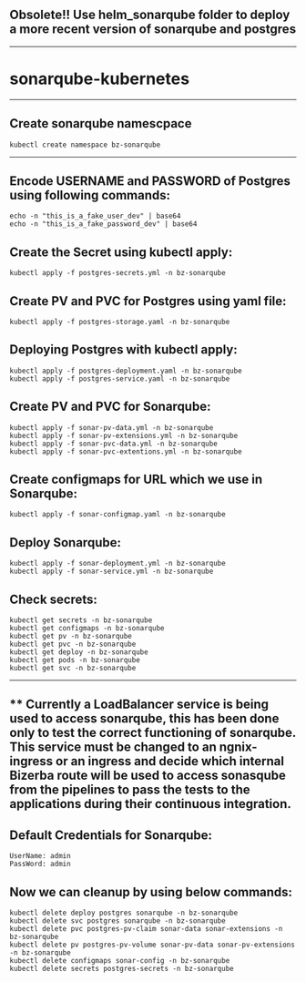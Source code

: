 ## Obsolete!! Use helm_sonarqube folder to deploy a more recent version of sonarqube and postgres ##
----

# sonarqube-kubernetes

-----
Create sonarqube namescpace
-----
    kubectl create namespace bz-sonarqube
-----

Encode USERNAME and PASSWORD of Postgres using following commands:
--------
    echo -n "this_is_a_fake_user_dev" | base64
    echo -n "this_is_a_fake_password_dev" | base64
Create the Secret using kubectl apply:
-------
    kubectl apply -f postgres-secrets.yml -n bz-sonarqube

Create PV and PVC for Postgres using yaml file:
-----
    kubectl apply -f postgres-storage.yaml -n bz-sonarqube

Deploying Postgres with kubectl apply:
-----------
    kubectl apply -f postgres-deployment.yaml -n bz-sonarqube
    kubectl apply -f postgres-service.yaml -n bz-sonarqube

Create PV and PVC for Sonarqube:
-------------
    kubectl apply -f sonar-pv-data.yml -n bz-sonarqube
    kubectl apply -f sonar-pv-extensions.yml -n bz-sonarqube
    kubectl apply -f sonar-pvc-data.yml -n bz-sonarqube
    kubectl apply -f sonar-pvc-extentions.yml -n bz-sonarqube
Create configmaps for URL which we use in Sonarqube:
-------
    kubectl apply -f sonar-configmap.yaml -n bz-sonarqube
Deploy Sonarqube:
-------------
    kubectl apply -f sonar-deployment.yml -n bz-sonarqube
    kubectl apply -f sonar-service.yml -n bz-sonarqube
Check secrets:
-------
    kubectl get secrets -n bz-sonarqube
    kubectl get configmaps -n bz-sonarqube
    kubectl get pv -n bz-sonarqube
    kubectl get pvc -n bz-sonarqube
    kubectl get deploy -n bz-sonarqube
    kubectl get pods -n bz-sonarqube
    kubectl get svc -n bz-sonarqube
---    
** Currently a LoadBalancer service is being used to access sonarqube, this has been done only to test the correct functioning of sonarqube.<br />
This service must be changed to an ngnix-ingress or an ingress and decide which internal Bizerba route will be used to access sonasqube from the pipelines to pass the tests to the applications during their continuous integration.
---
Default Credentials for Sonarqube:
-------
    UserName: admin
    PassWord: admin
    
Now we can cleanup by using below commands:
--------
    kubectl delete deploy postgres sonarqube -n bz-sonarqube
    kubectl delete svc postgres sonarqube -n bz-sonarqube
    kubectl delete pvc postgres-pv-claim sonar-data sonar-extensions -n bz-sonarqube
    kubectl delete pv postgres-pv-volume sonar-pv-data sonar-pv-extensions -n bz-sonarqube
    kubectl delete configmaps sonar-config -n bz-sonarqube
    kubectl delete secrets postgres-secrets -n bz-sonarqube
